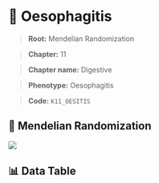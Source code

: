 # 🧪 Oesophagitis

> **Root:** Mendelian Randomization

> **Chapter:** 11  

> **Chapter name:** Digestive

> **Phenotype:** Oesophagitis  

> **Code:** `K11_OESITIS`

## 🧬 Mendelian Randomization  

<img src="/MR/Figures/Forward/K11_OESITIS.png"/>

## 📊 Data Table

<CsvTableMRF src="/MR_Data/Forward/K11_OESITIS.csv"/>
